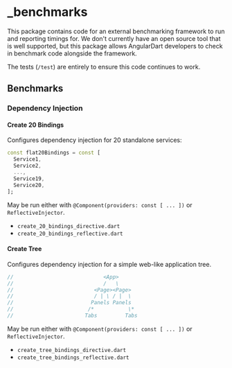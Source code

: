 # _benchmarks

This package contains code for an external benchmarking framework to run and
reporting timings for. We don't currently have an open source tool that is well
supported, but this package allows AngularDart developers to check in benchmark
code alongside the framework.

The tests (`/test`) are entirely to ensure this code continues to work.

## Benchmarks

### Dependency Injection

#### Create 20 Bindings

Configures dependency injection for 20 standalone services:

```dart
const flat20Bindings = const [
  Service1,
  Service2,
  ...,
  Service19,
  Service20,
];
```

May be run either with `@Component(providers: const [ ... ])` or
`ReflectiveInjector`.

* `create_20_bindings_directive.dart`
* `create_20_bindings_reflective.dart`

#### Create Tree

Configures dependency injection for a simple web-like application tree.

```dart
//                             <App>
//                             /   \
//                          <Page><Page>
//                          / | \ / |  \
//                         Panels Panels
//                        /*           \*
//                       Tabs         Tabs
```

May be run either with `@Component(providers: const [ ... ])` or
`ReflectiveInjector`.

* `create_tree_bindings_directive.dart`
* `create_tree_bindings_reflective.dart`
